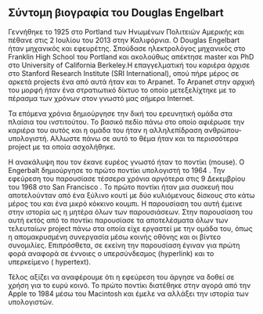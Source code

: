 ## Σύντομη βιογραφία του Douglas Engelbart

Γεννήθηκε το 1925 στο Portland των Ηνωμένων Πολιτειών Αμερικής και πέθανε στις 2 Ιουλίου του 2013 στην Καλιφόρνια. Ο Douglas Engelbart  ήταν  μηχανικός και εφευρέτης. Σπούδασε ηλεκτρολόγος μηχανικός στο Franklin High School του Portland και ακολούθως απέκτησε master και PhD στο University of California Berkeley.Η επαγγελματική του καριέρα άρχισε στο Stanford Research Institute (SRI International), οπού πήρε μέρος σε αρκετά  projects ένα από αυτά ήταν και το Arpanet. Το Αrpanet στην αρχική του μορφή ήταν ένα στρατιωτικό δίκτυο το οποίο μετεξελίχτηκε με το πέρασμα των χρόνων στον γνωστό μας σήμερα Internet.

Τα επόμενα χρόνια δημιούργησε την δική του ερευνητική ομάδα στα πλαίσια του ινστιτούτου. Το βασικό πεδίο πάνω στο οποίο  αφιέρωσε την καριέρα του αυτός και η ομάδα του ήταν η αλληλεπίδραση ανθρώπου-υπολογιστή. Αλλωστε πάνω σε αυτό το θέμα ήταν και τα περισσότερα project με τα οποία ασχολήθηκε.

Η ανακάλυψη που τον έκανε ευρέος γνωστό ήταν το ποντίκι (mouse). O Engerbalt δημιούργησε το πρώτο ποντίκι υπολογιστή το 1964 . Την εφεύρεση του παρουσίασε τέσσερα χρόνια αργότερα στις 9 Δεκεμβρίου του 1968 στο San Francisco . Το πρώτο ποντίκι  ήταν μια συσκευή που αποτελούνταν από ένα ξύλινο κουτί με δύο κυλιόμενους δίσκους στο κάτω μέρος του και ένα μικρό κόκκινο κουμπι. Η παρουσίαση του αυτή έμεινε στην ιστορία ως η μητέρα όλων των παρουσιάσεων. Στην παρουσίαση του αυτή εκτός από το ποντίκι παρουσίασε τα αποτελέσματα όλων των τελευταίων project πάνω στα οποία είχε εργαστεί με την ομάδα του, όπως η απομακρυσμένη συνεργασία  μέσω κοινής οθόνης και οι βίντεο συνομιλίες. Επιπρόσθετα, σε εκείνη την παρουσίαση έγιναν για πρώτη φορά αναφορά σε έννοιες ο υπερσύνδεσμος (hyperlink) και το υπερκείμενο ( hypertext).

 Τέλος αξίζει να αναφέρουμε ότι η εφεύρεση του άργησε να δοθεί σε χρήση για το ευρύ κοινό. Το πρώτο ποντίκι διατέθηκε στην αγορά από την Apple το 1984  μέσω του Macintosh και έμελε να αλλάξει την ιστορία των υπολογιστών.
